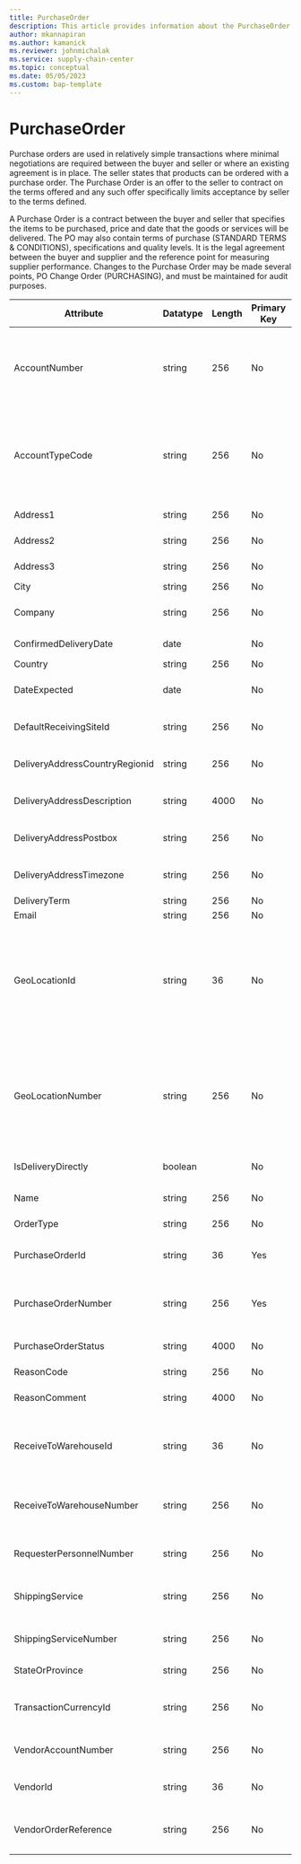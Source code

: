 ```yaml
---
title: PurchaseOrder
description: This article provides information about the PurchaseOrder entity.
author: mkannapiran
ms.author: kamanick
ms.reviewer: johnmichalak
ms.service: supply-chain-center
ms.topic: conceptual
ms.date: 05/05/2023
ms.custom: bap-template
---
```


# **PurchaseOrder**

Purchase orders are used in relatively simple transactions where minimal negotiations are required between the buyer and seller or where an existing agreement is in place. The seller states that products can be ordered with a purchase order. The Purchase Order is an offer to the seller to contract on the terms offered and any such offer specifically limits acceptance by seller to the terms defined.

A Purchase Order is a contract between the buyer and seller that specifies the items to be purchased, price and date that the goods or services will be delivered. The PO may also contain terms of purchase (STANDARD TERMS & CONDITIONS), specifications and quality levels. It is the legal agreement between the buyer and supplier and the reference point for measuring supplier performance. Changes to the Purchase Order may be made several points, PO Change Order (PURCHASING), and must be maintained for audit purposes.


|	Attribute	|	Datatype	|	Length	|	Primary Key	|	Description	|
|---------------|--------|------|----------|-----------|
|	AccountNumber	|	string	|	256	|	No	|	Number or code for the account to quickly search and identify the account in system views.	|
|	AccountTypeCode	|	string	|	256	|	No	|	Account type code indicates the type of account. An account could be Vendor, Customer etc.	|
|	Address1	|	string	|	256	|	No	|	Street address 1	|
|	Address2	|	string	|	256	|	No	|	Street address 2	|
|	Address3	|	string	|	256	|	No	|	Street address 3 	|
|	City	|	string	|	256	|	No	|	City	|
|	Company	|	string	|	256	|	No	|	Company of the purchase order	|
|	ConfirmedDeliveryDate	|	date	|		|	No	|	Confirmed delivery date	|
|	Country	|	string	|	256	|	No	|	Country	|
|	DateExpected	|	date	|		|	No	|	Expected delivery date time stamp	|
|	DefaultReceivingSiteId	|	string	|	256	|	No	|	Default receiving site Id	|
|	DeliveryAddressCountryRegionid	|	string	|	256	|	No	|	Country of the delivery address	|
|	DeliveryAddressDescription	|	string	|	4000	|	No	|	Description of the delivery address	|
|	DeliveryAddressPostbox	|	string	|	256	|	No	|	Post box of the delivery address	|
|	DeliveryAddressTimezone	|	string	|	256	|	No	|	Time zone of the delivery address	|
|	DeliveryTerm	|	string	|	256	|	No	|	Delivery term	|
|	Email	|	string	|	256	|	No	|	Email Id	|
|	GeoLocationId	|	string	|	36	|	No	|	The unique identifier of a Location. This is autogenerated by Supply Chain Center or Dynamics 365 applications	|
|	GeoLocationNumber	|	string	|	256	|	No	|	The unique number of a location. This is a referenced in an external system to identify the unique location	|
|	IsDeliveryDirectly	|	boolean	|		|	No	|	Is delivered directly	|
|	Name	|	string	|	256	|	No	|	Name of the purchase order	|
|	OrderType	|	string	|	256	|	No	|	Order type	|
|	PurchaseOrderId	|	string	|	36	|	Yes	|	The unique ID of the purchase order	|
|	PurchaseOrderNumber	|	string	|	256	|	Yes	|	The unique number of the purchase order	|
|	PurchaseOrderStatus	|	string	|	4000	|	No	|	Status of purchase order	|
|	ReasonCode	|	string	|	256	|	No	|	Reason code	|
|	ReasonComment	|	string	|	4000	|	No	|	Comment or description for reason	|
|	ReceiveToWarehouseId	|	string	|	36	|	No	|	The warehouse ID which receives the product	|
|	ReceiveToWarehouseNumber	|	string	|	256	|	No	|	The warehouse number which receives the product	|
|	RequesterPersonnelNumber	|	string	|	256	|	No	|	Requester personnel number	|
|	ShippingService	|	string	|	256	|	No	|	Shipping service on the purchase order	|
|	ShippingServiceNumber	|	string	|	256	|	No	|	Shipping service number	|
|	StateOrProvince	|	string	|	256	|	No	|	State or province	|
|	TransactionCurrencyId	|	string	|	256	|	No	|	Transaction currency or document currency	|
|	VendorAccountNumber	|	string	|	256	|	No	|	Vendor or supplier number 	|
|	VendorId	|	string	|	36	|	No	|	The unique identifier of a Vendor.	|
|	VendorOrderReference	|	string	|	256	|	No	|	Vendor or supplier order reference number	|
